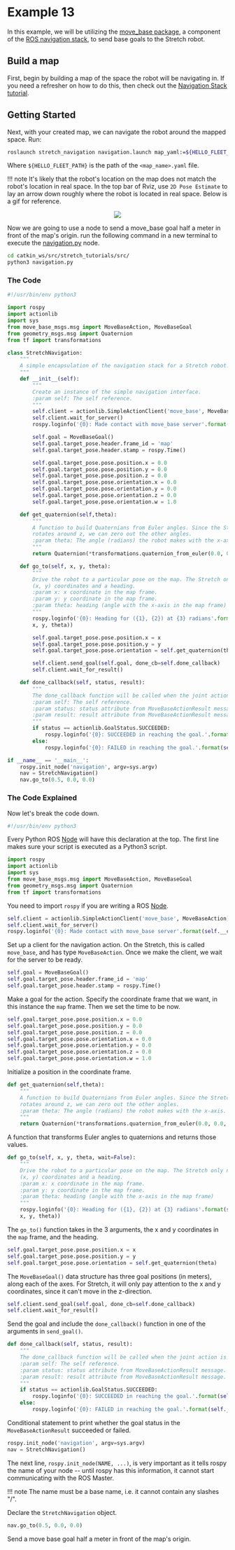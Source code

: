 # Example 13
In this example, we will be utilizing the [move_base package](http://wiki.ros.org/move_base), a component of the [ROS navigation stack](http://wiki.ros.org/navigation?distro=melodic), to send base goals to the Stretch robot.

## Build a map
First, begin by building a map of the space the robot will be navigating in. If you need a refresher on how to do this, then check out the [Navigation Stack tutorial](navigation_stack.md).

## Getting Started
Next, with your created map, we can navigate the robot around the mapped space. Run:

```{.bash .shell-prompt}
roslaunch stretch_navigation navigation.launch map_yaml:=${HELLO_FLEET_PATH}/maps/<map_name>.yaml
```

Where `${HELLO_FLEET_PATH}` is the path of the `<map_name>.yaml` file.

!!! note
    It's likely that the robot's location on the map does not match the robot's location in real space. In the top bar of Rviz, use `2D Pose Estimate` to lay an arrow down roughly where the robot is located in real space. Below is a gif for reference.

<p align="center">
  <img src="https://raw.githubusercontent.com/hello-robot/stretch_tutorials/noetic/images/2D_pose_estimate.gif"/>
</p>

Now we are going to use a node to send a move_base goal half a meter in front of the map's origin. run the following command in a new terminal to execute the [navigation.py](https://github.com/hello-robot/stretch_tutorials/blob/noetic/src/navigation.py) node.

```{.bash .shell-prompt}
cd catkin_ws/src/stretch_tutorials/src/
python3 navigation.py
```

### The Code

```python
#!/usr/bin/env python3

import rospy
import actionlib
import sys
from move_base_msgs.msg import MoveBaseAction, MoveBaseGoal
from geometry_msgs.msg import Quaternion
from tf import transformations

class StretchNavigation:
    """
    A simple encapsulation of the navigation stack for a Stretch robot.
    """
    def __init__(self):
        """
        Create an instance of the simple navigation interface.
        :param self: The self reference.
        """
        self.client = actionlib.SimpleActionClient('move_base', MoveBaseAction)
        self.client.wait_for_server()
        rospy.loginfo('{0}: Made contact with move_base server'.format(self.__class__.__name__))

        self.goal = MoveBaseGoal()
        self.goal.target_pose.header.frame_id = 'map'
        self.goal.target_pose.header.stamp = rospy.Time()

        self.goal.target_pose.pose.position.x = 0.0
        self.goal.target_pose.pose.position.y = 0.0
        self.goal.target_pose.pose.position.z = 0.0
        self.goal.target_pose.pose.orientation.x = 0.0
        self.goal.target_pose.pose.orientation.y = 0.0
        self.goal.target_pose.pose.orientation.z = 0.0
        self.goal.target_pose.pose.orientation.w = 1.0

    def get_quaternion(self,theta):
        """
        A function to build Quaternians from Euler angles. Since the Stretch only
        rotates around z, we can zero out the other angles.
        :param theta: The angle (radians) the robot makes with the x-axis.
        """
        return Quaternion(*transformations.quaternion_from_euler(0.0, 0.0, theta))

    def go_to(self, x, y, theta):
        """
        Drive the robot to a particular pose on the map. The Stretch only needs
        (x, y) coordinates and a heading.
        :param x: x coordinate in the map frame.
        :param y: y coordinate in the map frame.
        :param theta: heading (angle with the x-axis in the map frame)
        """
        rospy.loginfo('{0}: Heading for ({1}, {2}) at {3} radians'.format(self.__class__.__name__,
        x, y, theta))

        self.goal.target_pose.pose.position.x = x
        self.goal.target_pose.pose.position.y = y
        self.goal.target_pose.pose.orientation = self.get_quaternion(theta)

        self.client.send_goal(self.goal, done_cb=self.done_callback)
        self.client.wait_for_result()

    def done_callback(self, status, result):
        """
        The done_callback function will be called when the joint action is complete.
        :param self: The self reference.
        :param status: status attribute from MoveBaseActionResult message.
        :param result: result attribute from MoveBaseActionResult message.
        """
        if status == actionlib.GoalStatus.SUCCEEDED:
            rospy.loginfo('{0}: SUCCEEDED in reaching the goal.'.format(self.__class__.__name__))
        else:
            rospy.loginfo('{0}: FAILED in reaching the goal.'.format(self.__class__.__name__))

if __name__ == '__main__':
    rospy.init_node('navigation', argv=sys.argv)
    nav = StretchNavigation()
    nav.go_to(0.5, 0.0, 0.0)
```

### The Code Explained
Now let's break the code down.

```python
#!/usr/bin/env python3
```

Every Python ROS [Node](http://wiki.ros.org/Nodes) will have this declaration at the top. The first line makes sure your script is executed as a Python3 script.

```python
import rospy
import actionlib
import sys
from move_base_msgs.msg import MoveBaseAction, MoveBaseGoal
from geometry_msgs.msg import Quaternion
from tf import transformations
```

You need to import `rospy` if you are writing a ROS [Node](http://wiki.ros.org/Nodes).

```python
self.client = actionlib.SimpleActionClient('move_base', MoveBaseAction)
self.client.wait_for_server()
rospy.loginfo('{0}: Made contact with move_base server'.format(self.__class__.__name__))
```

Set up a client for the navigation action. On the Stretch, this is called `move_base`, and has type `MoveBaseAction`.  Once we make the client, we wait for the server to be ready.

```python
self.goal = MoveBaseGoal()
self.goal.target_pose.header.frame_id = 'map'
self.goal.target_pose.header.stamp = rospy.Time()
```

Make a goal for the action. Specify the coordinate frame that we want, in this instance the `map` frame. Then we set the time to be now.

```python  
self.goal.target_pose.pose.position.x = 0.0
self.goal.target_pose.pose.position.y = 0.0
self.goal.target_pose.pose.position.z = 0.0
self.goal.target_pose.pose.orientation.x = 0.0
self.goal.target_pose.pose.orientation.y = 0.0
self.goal.target_pose.pose.orientation.z = 0.0
self.goal.target_pose.pose.orientation.w = 1.0
```

Initialize a position in the coordinate frame.

```python
def get_quaternion(self,theta):
    """
    A function to build Quaternians from Euler angles. Since the Stretch only
    rotates around z, we can zero out the other angles.
    :param theta: The angle (radians) the robot makes with the x-axis.
    """
    return Quaternion(*transformations.quaternion_from_euler(0.0, 0.0, theta))
```

A function that transforms Euler angles to quaternions and returns those values.

```python
def go_to(self, x, y, theta, wait=False):
    """
    Drive the robot to a particular pose on the map. The Stretch only needs
    (x, y) coordinates and a heading.
    :param x: x coordinate in the map frame.
    :param y: y coordinate in the map frame.
    :param theta: heading (angle with the x-axis in the map frame)
    """
    rospy.loginfo('{0}: Heading for ({1}, {2}) at {3} radians'.format(self.__class__.__name__,
    x, y, theta))
```

The `go_to()` function takes in the 3 arguments, the x and y coordinates in the `map` frame, and the heading.

```python
self.goal.target_pose.pose.position.x = x
self.goal.target_pose.pose.position.y = y
self.goal.target_pose.pose.orientation = self.get_quaternion(theta)
```

The `MoveBaseGoal()` data structure has three goal positions (in meters), along each of the axes. For Stretch, it will only pay attention to the x and y coordinates, since it can't move in the z-direction.

```python
self.client.send_goal(self.goal, done_cb=self.done_callback)
self.client.wait_for_result()
```

Send the goal and include the `done_callback()` function in one of the arguments in `send_goal()`.

```python
def done_callback(self, status, result):
    """
    The done_callback function will be called when the joint action is complete.
    :param self: The self reference.
    :param status: status attribute from MoveBaseActionResult message.
    :param result: result attribute from MoveBaseActionResult message.
    """
    if status == actionlib.GoalStatus.SUCCEEDED:
        rospy.loginfo('{0}: SUCCEEDED in reaching the goal.'.format(self.__class__.__name__))
    else:
        rospy.loginfo('{0}: FAILED in reaching the goal.'.format(self.__class__.__name__))
```

Conditional statement to print whether the goal status in the `MoveBaseActionResult` succeeded or failed.

```python
rospy.init_node('navigation', argv=sys.argv)
nav = StretchNavigation()
```

The next line, `rospy.init_node(NAME, ...)`, is very important as it tells rospy the name of your node -- until rospy has this information, it cannot start communicating with the ROS Master.

!!! note
    The name must be a base name, i.e. it cannot contain any slashes "/".

Declare the `StretchNavigation` object.

```python
nav.go_to(0.5, 0.0, 0.0)
```

Send a move base goal half a meter in front of the map's origin.

